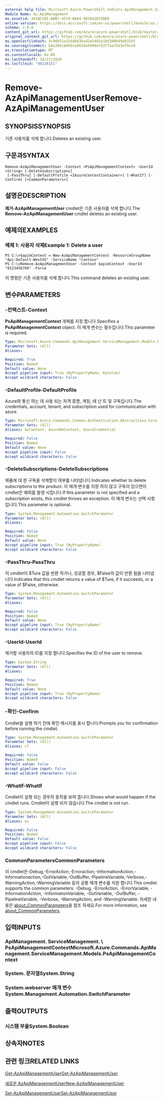 ```yaml
---
external help file: Microsoft.Azure.PowerShell.Cmdlets.ApiManagement.ServiceManagement.dll-Help.xml
Module Name: Az.ApiManagement
ms.assetid: 441BC2EE-DBB7-4579-BA64-9D3042B7EBD8
online version: https://docs.microsoft.com/en-us/powershell/module/az.apimanagement/remove-azapimanagementuser
schema: 2.0.0
content_git_url: https://github.com/Azure/azure-powershell/blob/master/src/ApiManagement/ApiManagement/help/Remove-AzApiManagementUser.md
original_content_git_url: https://github.com/Azure/azure-powershell/blob/master/src/ApiManagement/ApiManagement/help/Remove-AzApiManagementUser.md
ms.openlocfilehash: 4c90b51a316db63bad2e5481e1b6390849d83292
ms.sourcegitcommit: b4a38bcb0501a9016a4998efd377aa75d3ef9ce8
ms.translationtype: MT
ms.contentlocale: ko-KR
ms.lasthandoff: 10/27/2020
ms.locfileid: "94216151"
---
```

# <span data-ttu-id="63e9c-101">Remove-AzApiManagementUser</span><span class="sxs-lookup"><span data-stu-id="63e9c-101">Remove-AzApiManagementUser</span></span>

## <span data-ttu-id="63e9c-102">SYNOPSIS</span><span class="sxs-lookup"><span data-stu-id="63e9c-102">SYNOPSIS</span></span>
<span data-ttu-id="63e9c-103">기존 사용자를 삭제 합니다.</span><span class="sxs-lookup"><span data-stu-id="63e9c-103">Deletes an existing user.</span></span>

## <span data-ttu-id="63e9c-104">구문과</span><span class="sxs-lookup"><span data-stu-id="63e9c-104">SYNTAX</span></span>

```
Remove-AzApiManagementUser -Context <PsApiManagementContext> -UserId <String> [-DeleteSubscriptions]
 [-PassThru] [-DefaultProfile <IAzureContextContainer>] [-WhatIf] [-Confirm] [<CommonParameters>]
```

## <span data-ttu-id="63e9c-105">설명은</span><span class="sxs-lookup"><span data-stu-id="63e9c-105">DESCRIPTION</span></span>
<span data-ttu-id="63e9c-106">**제거-AzApiManagementUser** cmdlet은 기존 사용자를 삭제 합니다.</span><span class="sxs-lookup"><span data-stu-id="63e9c-106">The **Remove-AzApiManagementUser** cmdlet deletes an existing user.</span></span>

## <span data-ttu-id="63e9c-107">예제의</span><span class="sxs-lookup"><span data-stu-id="63e9c-107">EXAMPLES</span></span>

### <span data-ttu-id="63e9c-108">예제 1: 사용자 삭제</span><span class="sxs-lookup"><span data-stu-id="63e9c-108">Example 1: Delete a user</span></span>
```
PS C:\>$apimContext = New-AzApiManagementContext -ResourceGroupName "Api-Default-WestUS" -ServiceName "contoso"
PS C:\>Remove-AzApiManagementUser -Context $apimContext -UserId "0123456789" -Force
```

<span data-ttu-id="63e9c-109">이 명령은 기존 사용자를 삭제 합니다.</span><span class="sxs-lookup"><span data-stu-id="63e9c-109">This command deletes an existing user.</span></span>

## <span data-ttu-id="63e9c-110">변수</span><span class="sxs-lookup"><span data-stu-id="63e9c-110">PARAMETERS</span></span>

### <span data-ttu-id="63e9c-111">-컨텍스트</span><span class="sxs-lookup"><span data-stu-id="63e9c-111">-Context</span></span>
<span data-ttu-id="63e9c-112">**PsApiManagementContext** 개체를 지정 합니다.</span><span class="sxs-lookup"><span data-stu-id="63e9c-112">Specifies a **PsApiManagementContext** object.</span></span>
<span data-ttu-id="63e9c-113">이 매개 변수는 필수입니다.</span><span class="sxs-lookup"><span data-stu-id="63e9c-113">This parameter is required.</span></span>

```yaml
Type: Microsoft.Azure.Commands.ApiManagement.ServiceManagement.Models.PsApiManagementContext
Parameter Sets: (All)
Aliases:

Required: True
Position: Named
Default value: None
Accept pipeline input: True (ByPropertyName, ByValue)
Accept wildcard characters: False
```

### <span data-ttu-id="63e9c-114">-DefaultProfile</span><span class="sxs-lookup"><span data-stu-id="63e9c-114">-DefaultProfile</span></span>
<span data-ttu-id="63e9c-115">Azure와 통신 하는 데 사용 되는 자격 증명, 계정, 테 넌 트 및 구독입니다.</span><span class="sxs-lookup"><span data-stu-id="63e9c-115">The credentials, account, tenant, and subscription used for communication with azure.</span></span>

```yaml
Type: Microsoft.Azure.Commands.Common.Authentication.Abstractions.Core.IAzureContextContainer
Parameter Sets: (All)
Aliases: AzContext, AzureRmContext, AzureCredential

Required: False
Position: Named
Default value: None
Accept pipeline input: False
Accept wildcard characters: False
```

### <span data-ttu-id="63e9c-116">-DeleteSubscriptions</span><span class="sxs-lookup"><span data-stu-id="63e9c-116">-DeleteSubscriptions</span></span>
<span data-ttu-id="63e9c-117">제품에 대 한 구독을 삭제할지 여부를 나타냅니다.</span><span class="sxs-lookup"><span data-stu-id="63e9c-117">Indicates whether to delete subscriptions to the product.</span></span>
<span data-ttu-id="63e9c-118">이 매개 변수를 지정 하지 않고 구독이 있으면이 cmdlet은 예외를 발생 시킵니다.</span><span class="sxs-lookup"><span data-stu-id="63e9c-118">If this parameter is not specified and a subscription exists, this cmdlet throws an exception.</span></span>
<span data-ttu-id="63e9c-119">이 매개 변수는 선택 사항입니다.</span><span class="sxs-lookup"><span data-stu-id="63e9c-119">This parameter is optional.</span></span>

```yaml
Type: System.Management.Automation.SwitchParameter
Parameter Sets: (All)
Aliases:

Required: False
Position: Named
Default value: None
Accept pipeline input: True (ByPropertyName)
Accept wildcard characters: False
```

### <span data-ttu-id="63e9c-120">-PassThru</span><span class="sxs-lookup"><span data-stu-id="63e9c-120">-PassThru</span></span>
<span data-ttu-id="63e9c-121">이 cmdlet이 $Ture 값을 반환 하거나, 성공할 경우, $False의 값이 반환 됨을 나타냅니다.</span><span class="sxs-lookup"><span data-stu-id="63e9c-121">Indicates that this cmdlet returns a value of $Ture, if it succeeds, or a value of $False, otherwise.</span></span>

```yaml
Type: System.Management.Automation.SwitchParameter
Parameter Sets: (All)
Aliases:

Required: False
Position: Named
Default value: None
Accept pipeline input: True (ByPropertyName)
Accept wildcard characters: False
```

### <span data-ttu-id="63e9c-122">-UserId</span><span class="sxs-lookup"><span data-stu-id="63e9c-122">-UserId</span></span>
<span data-ttu-id="63e9c-123">제거할 사용자의 ID를 지정 합니다.</span><span class="sxs-lookup"><span data-stu-id="63e9c-123">Specifies the ID of the user to remove.</span></span>

```yaml
Type: System.String
Parameter Sets: (All)
Aliases:

Required: True
Position: Named
Default value: None
Accept pipeline input: True (ByPropertyName)
Accept wildcard characters: False
```

### <span data-ttu-id="63e9c-124">-확인</span><span class="sxs-lookup"><span data-stu-id="63e9c-124">-Confirm</span></span>
<span data-ttu-id="63e9c-125">Cmdlet을 실행 하기 전에 확인 메시지를 표시 합니다.</span><span class="sxs-lookup"><span data-stu-id="63e9c-125">Prompts you for confirmation before running the cmdlet.</span></span>

```yaml
Type: System.Management.Automation.SwitchParameter
Parameter Sets: (All)
Aliases: cf

Required: False
Position: Named
Default value: False
Accept pipeline input: False
Accept wildcard characters: False
```

### <span data-ttu-id="63e9c-126">-WhatIf</span><span class="sxs-lookup"><span data-stu-id="63e9c-126">-WhatIf</span></span>
<span data-ttu-id="63e9c-127">Cmdlet이 실행 되는 경우의 동작을 보여 줍니다.</span><span class="sxs-lookup"><span data-stu-id="63e9c-127">Shows what would happen if the cmdlet runs.</span></span>
<span data-ttu-id="63e9c-128">Cmdlet이 실행 되지 않습니다.</span><span class="sxs-lookup"><span data-stu-id="63e9c-128">The cmdlet is not run.</span></span>

```yaml
Type: System.Management.Automation.SwitchParameter
Parameter Sets: (All)
Aliases: wi

Required: False
Position: Named
Default value: False
Accept pipeline input: False
Accept wildcard characters: False
```

### <span data-ttu-id="63e9c-129">CommonParameters</span><span class="sxs-lookup"><span data-stu-id="63e9c-129">CommonParameters</span></span>
<span data-ttu-id="63e9c-130">이 cmdlet은-Debug,-ErrorAction,-Erroraction,-InformationAction,-Informationaction,-OutVariable,-OutBuffer,-PipelineVariable,-Verbose,-WarningAction,-WarningVariable 등의 공통 매개 변수를 지원 합니다.</span><span class="sxs-lookup"><span data-stu-id="63e9c-130">This cmdlet supports the common parameters: -Debug, -ErrorAction, -ErrorVariable, -InformationAction, -InformationVariable, -OutVariable, -OutBuffer, -PipelineVariable, -Verbose, -WarningAction, and -WarningVariable.</span></span> <span data-ttu-id="63e9c-131">자세한 내용은 [about_CommonParameters](http://go.microsoft.com/fwlink/?LinkID=113216)을 참조 하세요.</span><span class="sxs-lookup"><span data-stu-id="63e9c-131">For more information, see [about_CommonParameters](http://go.microsoft.com/fwlink/?LinkID=113216).</span></span>

## <span data-ttu-id="63e9c-132">입력</span><span class="sxs-lookup"><span data-stu-id="63e9c-132">INPUTS</span></span>

### <span data-ttu-id="63e9c-133">ApiManagement. ServiceManagement. \ PsApiManagementContext</span><span class="sxs-lookup"><span data-stu-id="63e9c-133">Microsoft.Azure.Commands.ApiManagement.ServiceManagement.Models.PsApiManagementContext</span></span>

### <span data-ttu-id="63e9c-134">System. 문자열</span><span class="sxs-lookup"><span data-stu-id="63e9c-134">System.String</span></span>

### <span data-ttu-id="63e9c-135">System.webserver 매개 변수</span><span class="sxs-lookup"><span data-stu-id="63e9c-135">System.Management.Automation.SwitchParameter</span></span>

## <span data-ttu-id="63e9c-136">출력</span><span class="sxs-lookup"><span data-stu-id="63e9c-136">OUTPUTS</span></span>

### <span data-ttu-id="63e9c-137">시스템 부울</span><span class="sxs-lookup"><span data-stu-id="63e9c-137">System.Boolean</span></span>

## <span data-ttu-id="63e9c-138">상속자</span><span class="sxs-lookup"><span data-stu-id="63e9c-138">NOTES</span></span>

## <span data-ttu-id="63e9c-139">관련 링크</span><span class="sxs-lookup"><span data-stu-id="63e9c-139">RELATED LINKS</span></span>

[<span data-ttu-id="63e9c-140">Get-AzApiManagementUser</span><span class="sxs-lookup"><span data-stu-id="63e9c-140">Get-AzApiManagementUser</span></span>](./Get-AzApiManagementUser.md)

[<span data-ttu-id="63e9c-141">새로운 AzApiManagementUser</span><span class="sxs-lookup"><span data-stu-id="63e9c-141">New-AzApiManagementUser</span></span>](./New-AzApiManagementUser.md)

[<span data-ttu-id="63e9c-142">Set-AzApiManagementUser</span><span class="sxs-lookup"><span data-stu-id="63e9c-142">Set-AzApiManagementUser</span></span>](./Set-AzApiManagementUser.md)


